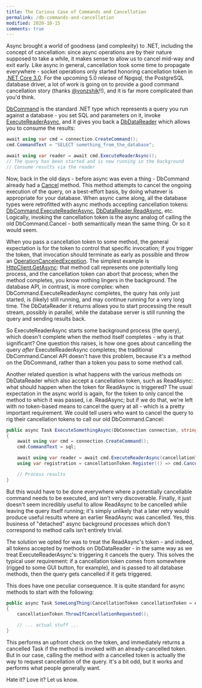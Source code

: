 ```yaml
---
title: The Curious Case of Commands and Cancellation
permalink: /db-commands-and-cancellation
modified: 2020-10-15
comments: true
---
```

Async brought a world of goodness (and complexity) to .NET, including the concept of cancellation: since async operations are by their nature supposed to take a while, it makes sense to allow us to cancel mid-way and exit early. Like async in general, cancellation took some time to propagate everywhere - socket operations only started honoring cancellation token in [.NET Core 3.0](https://github.com/dotnet/runtime/issues/23736). For the upcoming 5.0 release of Npgsql, the PostgreSQL database driver, a lot of work is going on to provide a good command cancellation story (thanks [@vonzshik](https://github.com/vonzshik)!!), and it is far more complicated than you'd think.

[DbCommand](https://docs.microsoft.com/dotnet/api/system.data.common.dbcommand) is the standard .NET type which represents a query you run against a database - you set SQL and parameters on it, invoke [ExecuteReaderAsync](https://docs.microsoft.com/dotnet/api/system.data.common.dbcommand.executereaderasync), and it gives you back a [DbDataReader](https://docs.microsoft.com/dotnet/api/system.data.common.dbdatareader) which allows you to consume the results:

```c#
await using var cmd = connection.CreateCommand();
cmd.CommandText = "SELECT something_from_the_database";

await using var reader = await cmd.ExecuteReaderAsync();
// The query has been started and is now running in the background
// Consume results via the reader
```

Now, back in the old days - before async was even a thing - DbCommand already had a [Cancel](https://docs.microsoft.com/en-us/dotnet/api/system.data.common.dbcommand.cancel?view=netcore-3.1#System_Data_Common_DbCommand_Cancel) method. This method attempts to cancel the ongoing execution of the query, on a best-effort basis, by doing whatever is appropriate for your database. When async came along, all the database types were retrofitted with async methods accepting cancellation tokens: [DbCommand.ExecuteReaderAsync](https://docs.microsoft.com/dotnet/api/system.data.common.dbcommand.executereaderasync), [DbDataReader.ReadAsync](https://docs.microsoft.com/dotnet/api/system.data.common.dbdatareader.readasync), etc. Logically, invoking the cancellation token is the async analog of calling the old DbCommand.Cancel - both semantically mean the same thing. Or so it would seem.

When you pass a cancellation token to some method, the general expectation is for the token to control that specific invocation; if you trigger the token, that invocation should terminate as early as possible and throw an [OperationCanceledException](https://docs.microsoft.com/dotnet/api/system.operationcanceledexception). The simplest example is [HttpClient.GetAsync](https://docs.microsoft.com/dotnet/api/system.net.http.httpclient.getasync#System_Net_Http_HttpClient_GetAsync_System_String_): that method call represents one potentially long process, and the cancellation token can abort that process; when the method completes, you know nothing lingers in the background. The database API, in contrast, is more complex: when DbCommand.ExecuteReaderAsync completes, the query has only just started, is (likely) still running, and may continue running for a very long time. The DbDataReader it returns allows you to start processing the result stream, possibly in parallel, while the database server is still running the query and sending results back.

So ExecuteReaderAsync starts some background process (the query), which doesn't complete when the method itself completes - why is that significant? One question this raises, is how one goes about cancelling the query *after* ExecuteReaderAsync completes; the traditional DbCommand.Cancel API doesn't have this problem, because it's a method on the DbCommand, rather than a token you pass to some method call.

Another related question is what happens with the various methods on DbDataReader which also accept a cancellation token, such as ReadAsync: what should happen when the token for ReadAsync is triggered? The usual expectation in the async world is again, for the token to only cancel the method to which it was passed, i.e. ReadAsync; but if we do that, we're left with no token-based means to cancel the query at all - which is a pretty important requirement. We could tell users who want to cancel the query to rig their cancellation tokens to call our old DbCommand.Cancel:

```c#
public async Task ExecuteSomethingAsync(DbConnection connection, string sql, CancellationToken cancellationToken = default)
{
    await using var cmd = connection.CreateCommand();
    cmd.CommandText = sql;

    await using var reader = await cmd.ExecuteReaderAsync(cancellationToken);
    using var registration = cancellationToken.Register(() => cmd.Cancel());

    // Process results
}
```

But this would have to be done everywhere where a potentially cancellable command needs to be executed, and isn't very discoverable. Finally, it just doesn't seem incredibly useful to allow ReadAsync to be cancelled while leaving the query itself running; it's simply unlikely that a later retry would produce useful results where an earlier ReadAsync was cancelled. Yes, this business of "detached" async background processes which don't correspond to method calls isn't entirely trivial.

The solution we opted for was to treat the ReadAsync's token - and indeed, all tokens accepted by methods on DbDataReader - in the same way as we treat ExecuteReaderAsync's: triggering it cancels the query. This solves the typical user requirement: if a cancellation token comes from somewhere (rigged to some GUI button, for example), and is passed to all database methods, then the query gets cancelled if it gets triggered.

This does have one peculiar consequence. It is quite standard for async methods to start with the following:

```c#
public async Task SomeLongThing(CancellationToken cancellationToken = default)
{
    cancellationToken.ThrowIfCancellationRequested();

    // ... actual stuff ...
}
```

This performs an upfront check on the token, and immediately returns a cancelled Task if the method is invoked with an already-cancelled token. But in our case, calling the method with a cancelled token is actually the way to request cancellation of the query. It's a bit odd, but it works and performs what people generally want.

Hate it? Love it? Let us know.